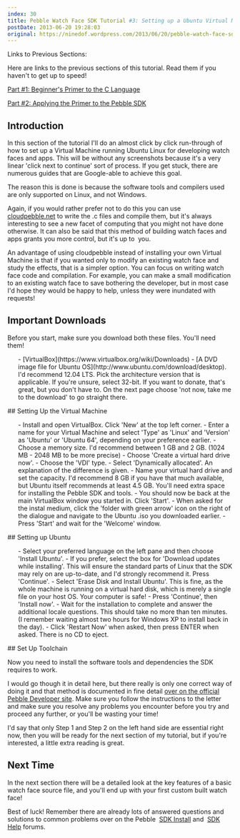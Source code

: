 ```yaml
---
index: 30
title: Pebble Watch Face SDK Tutorial #3: Setting up a Ubuntu Virtual Machine for Development
postDate: 2013-06-20 19:28:03
original: https://ninedof.wordpress.com/2013/06/20/pebble-watch-face-sdk-tutorial-3-setting-up-a-ubuntu-virtual-machine-for-development/
---
```


Links to Previous Sections:

Here are links to the previous sections of this tutorial. Read them if you haven't to get up to speed!

 [Part #1: Beginner's Primer to the C Language](http://ninedof.wordpress.com/2013/06/19/pebble-watch-face-sdk-tutorial-1-beginners-primer-to-the-c-language/)

 [Part #2: Applying the Primer to the Pebble SDK](http://ninedof.wordpress.com/2013/06/20/pebble-watch-face-sdk-tutorial-2-applying-the-primer-to-the-pebble-sdk/)

## Introduction

In this section of the tutorial I'll do an almost click by click run-through of how to set up a Virtual Machine running Ubuntu Linux for developing watch faces and apps. This will be without any screenshots because it's a very linear 'click next to continue' sort of process. If you get stuck, there are numerous guides that are Google-able to achieve this goal.

The reason this is done is because the software tools and compilers used are only supported on Linux, and not Windows.

Again, if you would rather prefer not to do this you can use  [cloudpebble.net](http://cloudpebble.net) to write the .c files and compile them, but it's always interesting to see a new facet of computing that you might not have done otherwise. It can also be said that this method of building watch faces and apps grants you more control, but it's up to  you.

An advantage of using cloudpebble instead of installing your own Virtual Machine is that if you wanted only to modify an existing watch face and study the effects, that is a simpler option. You can focus on writing watch face code and compilation. For example, you can make a small modification to an existing watch face to save bothering the developer, but in most case I'd hope they would be happy to help, unless they were inundated with requests!

## Important Downloads

Before you start, make sure you download both these files. You'll need them!
<ol>
	- [VirtualBox](https://www.virtualbox.org/wiki/Downloads)
	- [A DVD image file for Ubuntu OS](http://www.ubuntu.com/download/desktop). I'd recommend 12.04 LTS. Pick the architecture version that is applicable. If you're unsure, select 32-bit. If you want to donate, that's great, but you don't have to. On the next page choose 'not now, take me to the download' to go straight there.
</ol>
## Setting Up the Virtual Machine
<ol>
	- Install and open VirtualBox. Click 'New' at the top left corner.
	- Enter a name for your Virtual Machine and select 'Type' as 'Linux' and 'Version' as 'Ubuntu' or 'Ubuntu 64', depending on your preference earlier.
	- Choose a memory size. I'd recommend between 1 GB and 2 GB. (1024 MB - 2048 MB to be more precise)
	- Choose 'Create a virtual hard drive now'.
	- Choose the 'VDI' type.
	- Select 'Dynamically allocated'. An explanation of the difference is given.
	- Name your virtual hard drive and set the capacity. I'd recommend 8 GB if you have that much available, but Ubuntu itself recommends at least 4.5 GB. You'll need extra space for installing the Pebble SDK and tools.
	- You should now be back at the main VirtualBox window you started in. Click 'Start'.
	- When asked for the instal medium, click the 'folder with green arrow' icon on the right of the dialogue and navigate to the Ubuntu .iso you downloaded earlier.
	- Press 'Start' and wait for the 'Welcome' window.
</ol>
## Setting up Ubuntu
<ol>
	- Select your preferred language on the left pane and then choose 'Install Ubuntu'.
	- If you prefer, select the box for 'Download updates while installing'. This will ensure the standard parts of Linux that the SDK may rely on are up-to-date, and I'd strongly recommend it. Press 'Continue'.
	- Select 'Erase Disk and Install Ubuntu'. This is fine, as the whole machine is running on a virtual hard disk, which is merely a single file on your host OS. Your computer is safe!
	- Press 'Continue', then 'Install now'.
	- Wait for the installation to complete and answer the additional locale questions. This should take no more than ten minutes. (I remember waiting almost two hours for Windows XP to install back in the day).
	- Click 'Restart Now' when asked, then press ENTER when asked. There is no CD to eject.
</ol>
## Set Up Toolchain

Now you need to install the software tools and dependencies the SDK requires to work.

I would go though it in detail here, but there really is only one correct way of doing it and that method is documented in fine detail [over on the official Pebble Developer site](http://developer.getpebble.com/1/welcome). Make sure you follow the instructions to the letter and make sure you resolve any problems you encounter before you try and proceed any further, or you'll be wasting your time!

I'd say that only Step 1 and Step 2 on the left hand side are essential right now, then you will be ready for the next section of my tutorial, but if you're interested, a little extra reading is great.

## Next Time

In the next section there will be a detailed look at the key features of a basic watch face source file, and you'll end up with your first custom built watch face!

Best of luck! Remember there are already lots of answered questions and solutions to common problems over on the Pebble  [SDK Install](http://forums.getpebble.com/categories/sdk-install) and  [SDK Help](http://forums.getpebble.com/categories/watchface-sdk-help) forums.
